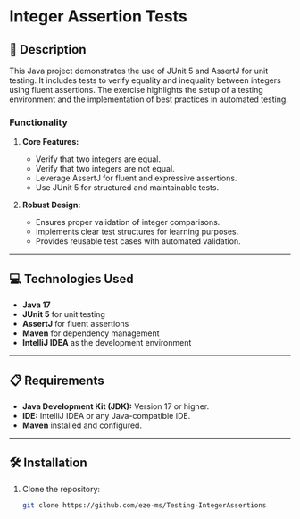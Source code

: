 # Integer Assertion Tests

## 📄 Description
This Java project demonstrates the use of JUnit 5 and AssertJ for unit testing. It includes tests to verify equality and inequality between integers using fluent assertions. The exercise highlights the setup of a testing environment and the implementation of best practices in automated testing.

### Functionality
1. **Core Features:**
    - Verify that two integers are equal.
    - Verify that two integers are not equal.
    - Leverage AssertJ for fluent and expressive assertions.
    - Use JUnit 5 for structured and maintainable tests.

2. **Robust Design:**
    - Ensures proper validation of integer comparisons.
    - Implements clear test structures for learning purposes.
    - Provides reusable test cases with automated validation.

---

## 💻 Technologies Used
- **Java 17**
- **JUnit 5** for unit testing
- **AssertJ** for fluent assertions
- **Maven** for dependency management
- **IntelliJ IDEA** as the development environment

---

## 📋 Requirements
- **Java Development Kit (JDK):** Version 17 or higher.
- **IDE:** IntelliJ IDEA or any Java-compatible IDE.
- **Maven** installed and configured.

---

## 🛠️ Installation
1. Clone the repository:
   ```bash
   git clone https://github.com/eze-ms/Testing-IntegerAssertions

